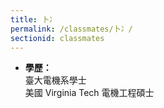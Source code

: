 ```yaml
---
title: 卜冫
permalink: /classmates/卜冫/
sectionid: classmates
---
```


- **學歷：**<br />
  臺大電機系學士<br />
  美國 Virginia Tech 電機工程碩士

